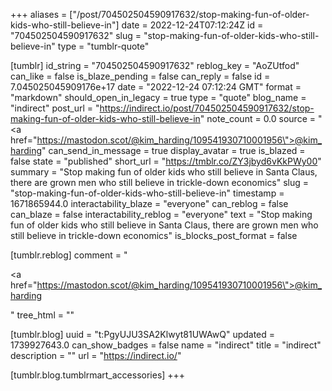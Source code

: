+++
aliases = ["/post/704502504590917632/stop-making-fun-of-older-kids-who-still-believe-in"]
date = 2022-12-24T07:12:24Z
id = "704502504590917632"
slug = "stop-making-fun-of-older-kids-who-still-believe-in"
type = "tumblr-quote"

[tumblr]
id_string = "704502504590917632"
reblog_key = "AoZUtfod"
can_like = false
is_blaze_pending = false
can_reply = false
id = 7.045025045909176e+17
date = "2022-12-24 07:12:24 GMT"
format = "markdown"
should_open_in_legacy = true
type = "quote"
blog_name = "indirect"
post_url = "https://indirect.io/post/704502504590917632/stop-making-fun-of-older-kids-who-still-believe-in"
note_count = 0.0
source = "<a href=\"https://mastodon.scot/@kim_harding/109541930710001956\">@kim_harding</a>"
can_send_in_message = true
display_avatar = true
is_blazed = false
state = "published"
short_url = "https://tmblr.co/ZY3jbyd6vKkPWy00"
summary = "Stop making fun of older kids who still believe in Santa Claus, there are grown men who still believe in trickle-down economics"
slug = "stop-making-fun-of-older-kids-who-still-believe-in"
timestamp = 1671865944.0
interactability_blaze = "everyone"
can_reblog = false
can_blaze = false
interactability_reblog = "everyone"
text = "Stop making fun of older kids who still believe in Santa Claus, there are grown men who still believe in trickle-down economics"
is_blocks_post_format = false

[tumblr.reblog]
comment = "<p><a href=\"https://mastodon.scot/@kim_harding/109541930710001956\">@kim_harding</a></p>"
tree_html = ""

[tumblr.blog]
uuid = "t:PgyUJU3SA2Klwyt81UWAwQ"
updated = 1739927643.0
can_show_badges = false
name = "indirect"
title = "indirect"
description = ""
url = "https://indirect.io/"

[tumblr.blog.tumblrmart_accessories]
+++
